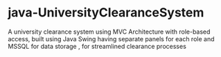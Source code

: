 # java-UniversityClearanceSystem
A university clearance system using MVC Architecture with role-based access, built using Java Swing having separate panels for each role and MSSQL for data storage , for streamlined clearance processes
